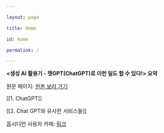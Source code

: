 ```yaml
---

layout: page

title: Home

id: home

permalink: /

---
```

**<생성 AI 활용기 - 챗GPT(ChatGPT)로 이런 일도 할 수 있다!> 요약**

원문 페이지: <a href="https://wikidocs.net/book/9451
" target="_self">원본 보러 가기</a>

[[1. ChatGPT]]

[[2. Chat GPT와 유사한 서비스들]]

옵시디언 사용자 카페: <a href="https://cafe.naver.com/obsidianary/12251?art=ZXh0ZXJuYWwtc2VydmljZS1uYXZlci1zZWFyY2gtY2FmZS1wcg.eyJhbGciOiJIUzI1NiIsInR5cCI6IkpXVCJ9.eyJjYWZlVHlwZSI6IkNBRkVfVVJMIiwiY2FmZVVybCI6Im9ic2lkaWFuYXJ5IiwiYXJ0aWNsZUlkIjoxMjI1MSwiaXNzdWVkQXQiOjE3NDg1MDc5MzUxNjl9.uhbbWcaUJnvbnGsJAumHtkYeYfSpfwfn6guWeM6R_7U">링크</a>

